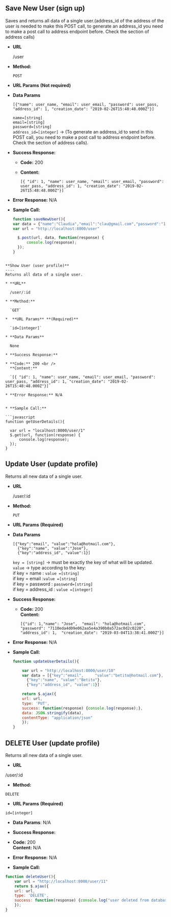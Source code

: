 **Save New User (sign up)**
----
Saves and returns all data of a single user.(address_id of the address of the user is needed to make this POST call, to generate an address_id you need to make a post call to address endpoint before. Check the section of address calls)

* **URL**

  /user

* **Method:**

  `POST`

*  **URL Params** **(Not required)**


* **Data Params**

      [{"name": user_name, "email": user_email, "password": user_pass, "address_id": 1, "creation_date": "2019-02-26T15:48:48.000Z"}]

    `name=[string]`<br>
    `email=[string]`<br>
    `password=[string]`<br>
    `address_id=[integer]` ->
(To generate an address_id to send in this POST call, you  need to make a post call to address endpoint before. Check the section of address calls).<br>

* **Success Response:**

  * **Code:** 200 <br />
  * **Content:**

    `[{ "id": 1, "name": user_name, "email": user_email, "password": user_pass, "address_id": 1, "creation_date": "2019-02-26T15:48:48.000Z"}]`

* **Error Response:** N/A


* **Sample Call:**

  ```javascript
  function saveNewUser(){
  var data = {"name":"Claudia","email":"clau@gmail.com","password":"1234", "address_id": 1};
  var url = "http://localhost:8000/user"

    $.post(url, data, function(response) {
        console.log(response);
    });
  }
```

**Show User (user profile)**
----
Returns all data of a single user.

* **URL**

  /user/:id

* **Method:**

  `GET`

*  **URL Params** **(Required)**

  `id=[integer]`

* **Data Params**

  None

* **Success Response:**

* **Code:** 200 <br />
  **Content:**

  `[{ "id": 1, "name": user_name, "email": user_email, "password": user_pass, "address_id": 1, "creation_date": "2019-02-26T15:48:48.000Z"}]`

* **Error Response:** N/A


* **Sample Call:**

```javascript
function getUserDetails(){

  var url = "localhost:8000/user/1"
  $.get(url, function(response) {
      console.log(response);
  });
}
```

**Update User (update profile)**
----
 Returns all new data of a single user.

* **URL**

  /user/:id

* **Method:**

  `PUT`

*  **URL Params** **(Required)**

* **Data Params**

  ```
  [{"key":"email", "value":"hola@hotmail.com"},
    {"key":"name", "value":"Jose"},
    {"key":"address_id", "value":1}]
  ```

  `key = [string]` -> must be exactly the key of what will be updated. <br>
  `value` ->  type according to the key:<br>
    if key = name : `value =[string]`<br>
    if key = email :`value =[string]`<br>
    if key = password : `password=[string]`<br>
    if key = address_id : `value =[integer]`


* **Success Response:**

  * **Code:** 200 <br />
    **Content:**

    `[{"id": 1,"name": "Jose",  "email": "hola@hotmail.com",  "password": "7110eda4d09e062aa5e4a390b0a572ac0d2c0220",  "address_id": 1,  "creation_date": "2019-03-04T13:38:41.000Z"}]`

* **Error Response:** N/A


* **Sample Call:**

  ```javascript
  function updateUserDetails(){

      var url = "http://localhost:8000/user/10"
      var data = [{"key":"email",     "value":"betito@hotmail.com"},
        {"key":"name", "value":"Betito"},
        {"key":"address_id", "value":1}]

      return $.ajax({
      url: url,
      type: 'PUT',
      success: function(response) {console.log(response);},
      data: JSON.stringify(data),
      contentType: "application/json"
      });
  }
  ```

**DELETE User (update profile)**
----
Returns all new data of a single user.

* **URL**

/user/:id

* **Method:**

`DELETE`

*  **URL Params** **(Required)**

`id=[integer]`

* **Data Params**: N/A

* **Success Response:**

* **Code:** 200 <br />
  **Content:** N/A

* **Error Response:** N/A


* **Sample Call:**

```javascript
function deleteUser(){
    var url = "http://localhost:8000/user/11"
    return $.ajax({
    url: url,
    type: 'DELETE',
    success: function(response) {console.log("user deleted from database");},
    });
}
```
